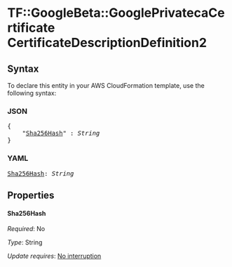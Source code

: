 # TF::GoogleBeta::GooglePrivatecaCertificate CertificateDescriptionDefinition2

## Syntax

To declare this entity in your AWS CloudFormation template, use the following syntax:

### JSON

<pre>
{
    "<a href="#sha256hash" title="Sha256Hash">Sha256Hash</a>" : <i>String</i>
}
</pre>

### YAML

<pre>
<a href="#sha256hash" title="Sha256Hash">Sha256Hash</a>: <i>String</i>
</pre>

## Properties

#### Sha256Hash

_Required_: No

_Type_: String

_Update requires_: [No interruption](https://docs.aws.amazon.com/AWSCloudFormation/latest/UserGuide/using-cfn-updating-stacks-update-behaviors.html#update-no-interrupt)

